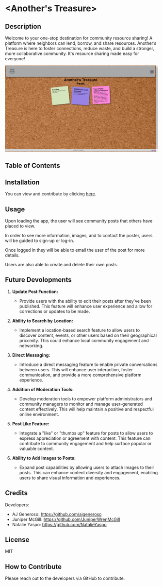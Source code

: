 # <Another's Treasure>

## Description

Welcome to your one-stop destination for community resource sharing! A platform where neighbors can lend, borrow, and share resources. 
Another’s Treasure is here to foster connections, reduce waste, and build a stronger, more collaborative community. It's resource sharing made easy for everyone!

![Screengrab of site](./public/images/Finished.png)

## Table of Contents

## Installation
You can view and contribute by clicking [here](https://anotherstreasure-20417965e1d9.herokuapp.com/).


## Usage

Upon loading the app, the user will see community posts that others have placed to view.

In order to see more information, images, and to contact the poster, users will be guided to sign-up or log-in.

Once logged in they will be able to email the user of the post for more details. 

Users are also able to create and delete their own posts. 

## Future Devolopments 

1. **Update Post Function:**
   - Provide users with the ability to edit their posts after they've been published. This feature will enhance user experience and allow for corrections or updates to be made.

2. **Ability to Search by Location:**
   - Implement a location-based search feature to allow users to discover content, events, or other users based on their geographical proximity. This could enhance local community engagement and networking.

3. **Direct Messaging:**
   - Introduce a direct messaging feature to enable private conversations between users. This will enhance user interaction, foster communication, and provide a more comprehensive platform experience.

4. **Addition of Moderation Tools:**
   - Develop moderation tools to empower platform administrators and community managers to monitor and manage user-generated content effectively. This will help maintain a positive and respectful online environment.

5. **Post Like Feature:**
   - Integrate a "like" or "thumbs up" feature for posts to allow users to express appreciation or agreement with content. This feature can contribute to community engagement and help surface popular or valuable content.

6. **Ability to Add Images to Posts:**
   - Expand post capabilities by allowing users to attach images to their posts. This can enhance content diversity and engagement, enabling users to share visual information and experiences.

## Credits

Developers:
- AJ Generoso: https://github.com/ajgeneroso
- Juniper McGill: https://github.com/JuniperWrenMcGill
- Natalie Yaspo: https://github.com/NatalieYaspo

## License

MIT

## How to Contribute

Please reach out to the developers via GitHub to contribute.
